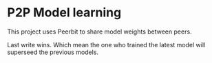 # P2P Model learning


This project uses Peerbit to share model weights between peers. 

Last write wins. Which mean the one who trained the latest model will superseed the previous models.